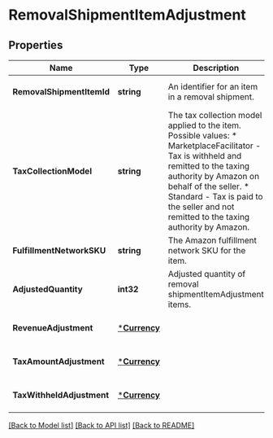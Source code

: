 # RemovalShipmentItemAdjustment

## Properties
Name | Type | Description | Notes
------------ | ------------- | ------------- | -------------
**RemovalShipmentItemId** | **string** | An identifier for an item in a removal shipment. | [optional] [default to null]
**TaxCollectionModel** | **string** | The tax collection model applied to the item.  Possible values:  * MarketplaceFacilitator - Tax is withheld and remitted to the taxing authority by Amazon on behalf of the seller.  * Standard - Tax is paid to the seller and not remitted to the taxing authority by Amazon. | [optional] [default to null]
**FulfillmentNetworkSKU** | **string** | The Amazon fulfillment network SKU for the item. | [optional] [default to null]
**AdjustedQuantity** | **int32** | Adjusted quantity of removal shipmentItemAdjustment items. | [optional] [default to null]
**RevenueAdjustment** | [***Currency**](Currency.md) |  | [optional] [default to null]
**TaxAmountAdjustment** | [***Currency**](Currency.md) |  | [optional] [default to null]
**TaxWithheldAdjustment** | [***Currency**](Currency.md) |  | [optional] [default to null]

[[Back to Model list]](../README.md#documentation-for-models) [[Back to API list]](../README.md#documentation-for-api-endpoints) [[Back to README]](../README.md)

